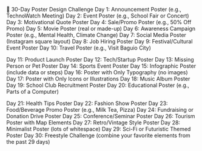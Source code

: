 🎨 30-Day Poster Design Challenge
Day 1: Announcement Poster (e.g., TechnoWatch Meeting)
Day 2: Event Poster (e.g., School Fair or Concert)
Day 3: Motivational Quote Poster
Day 4: Sale/Promo Poster (e.g., 50% Off Promo)
Day 5: Movie Poster (real or made-up)
Day 6: Awareness Campaign Poster (e.g., Mental Health, Climate Change)
Day 7: Social Media Poster (Instagram square layout)
Day 8: Job Hiring Poster
Day 9: Festival/Cultural Event Poster
Day 10: Travel Poster (e.g., Visit Baguio City)

Day 11: Product Launch Poster
Day 12: Tech/Startup Poster
Day 13: Missing Person or Pet Poster
Day 14: Sports Event Poster
Day 15: Infographic Poster (include data or steps)
Day 16: Poster with Only Typography (no images)
Day 17: Poster with Only Icons or Illustrations
Day 18: Music Album Poster
Day 19: School Club Recruitment Poster
Day 20: Educational Poster (e.g., Parts of a Computer)

Day 21: Health Tips Poster
Day 22: Fashion Show Poster
Day 23: Food/Beverage Promo Poster (e.g., Milk Tea, Pizza)
Day 24: Fundraising or Donation Drive Poster
Day 25: Conference/Seminar Poster
Day 26: Tourism Poster with Map Elements
Day 27: Retro/Vintage Style Poster
Day 28: Minimalist Poster (lots of whitespace)
Day 29: Sci-Fi or Futuristic Themed Poster
Day 30: Freestyle Challenge (combine your favorite elements from the past 29 days)
